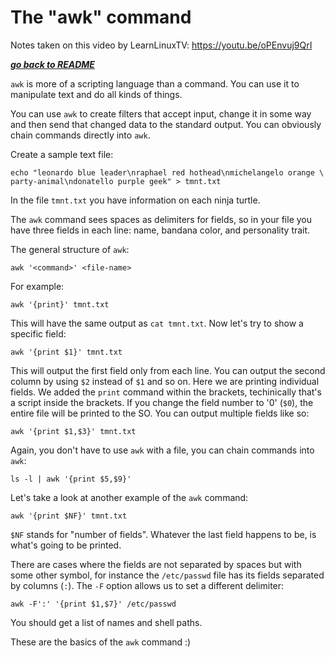 # The "awk" command

Notes taken on this video by LearnLinuxTV: https://youtu.be/oPEnvuj9QrI

[***go back to README***](/README.md)  

`awk` is more of a scripting language than a command. You can use it to
manipulate text and do all kinds of things. 

You can use `awk` to create filters that accept input, change it in some way
and then send that changed data to the standard output. You can obviously chain
commands directly into `awk`.

Create a sample text file:

```
echo "leonardo blue leader\nraphael red hothead\nmichelangelo orange \
party-animal\ndonatello purple geek" > tmnt.txt
```

In the file `tmnt.txt` you have information on each ninja turtle.

The `awk` command sees spaces as delimiters for fields, so in your file you
have three fields in each line: name, bandana color, and personality trait.

The general structure of `awk`:

```
awk '<command>' <file-name>
```

For example:

```
awk '{print}' tmnt.txt
```

This will have the same output as `cat tmnt.txt`. Now let's try to show a
specific field:

```
awk '{print $1}' tmnt.txt
```

This will output the first field only from each line. You can output the second
column by using `$2` instead of `$1` and so on. Here we are printing individual
fields. We added the `print` command within the brackets, techinically that's a
script inside the brackets. If you change the field number to '0' (`$0`), the
entire file will be printed to the SO. You can output multiple fields like so:

```
awk '{print $1,$3}' tmnt.txt
```

Again, you don't have to use `awk` with a file, you can chain commands into
`awk`:

```
ls -l | awk '{print $5,$9}'
```

Let's take a look at another example of the `awk` command:

```
awk '{print $NF}' tmnt.txt
```

`$NF` stands for "number of fields". Whatever the last field happens to be, is
what's going to be printed.

There are cases where the fields are not separated by spaces but with some
other symbol, for instance the `/etc/passwd` file has its fields separated by
columns (`:`). The `-F` option allows us to set a different delimiter:

```
awk -F':' '{print $1,$7}' /etc/passwd
```

You should get a list of names and shell paths.

These are the basics of the `awk` command :)
